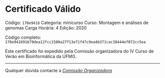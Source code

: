 # Certificado Válido

Código: `170e9416`
Categoria: minicurso
Curso: Montagem e análises de genomas
Carga Horária: 4
Edição: 2020


Código completo: `170e941691679dea12fcc1500a27f13e71f47c9ea4b371cac38444ef072cc5ea`


Este certificado foi expedido pela Comissão organizadora do IV Curso de Verão em Bioinformática da UFMG.

----

Qualquer dúvida contacte a [_Comissão Organizadora_](<mailto:cursobioinfoufmg@gmail.com$subject=[Certificados]>)

